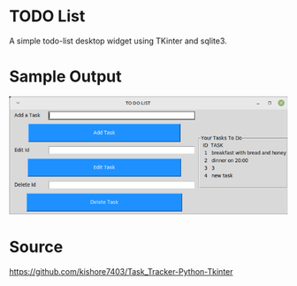 TODO List
========================================================

A simple todo-list desktop widget using TKinter and sqlite3.


Sample Output
========================================================

![Sample output TODO List](https://github.com/nihathalici/GUI-with-Python-Tk/blob/main/Exercises/Exercise-Tk-TODO-list/Tk-TODO-list-1-sample-output.png)


Source
========================================================
https://github.com/kishore7403/Task_Tracker-Python-Tkinter
